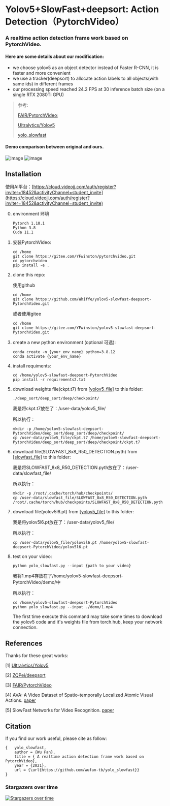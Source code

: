 # Yolov5+SlowFast+deepsort: Action Detection（PytorchVideo）
 

### A realtime action detection frame work based on PytorchVideo. 

#### Here are some details about our modification:

- we choose yolov5 as an object detector instead of Faster R-CNN, it is faster and more convenient
- we use a tracker(deepsort) to allocate action labels to all objects(with same ids) in different frames
- our processing speed reached 24.2 FPS at 30 inference batch size (on a single RTX 2080Ti GPU)

> 参考: 
> 
> [FAIR/PytorchVideo](https://github.com/facebookresearch/pytorchvideo); 
> 
> [Ultralytics/Yolov5](https://github.com/ultralytics/yolov5)
> 
> [yolo_slowfast](https://github.com/wufan-tb/yolo_slowfast)


#### Demo comparison between original and ours.



![image](https://img-blog.csdnimg.cn/92e00516f2984dfcb3ba4888fddde9dd.gif)
![image](https://img-blog.csdnimg.cn/c01edc763a744b9d8114b3973a4d0385.gif)


## Installation

使用AI平台：[https://cloud.videojj.com/auth/register?inviter=18452&activityChannel=student_invite](https://cloud.videojj.com/auth/register?inviter=18452&activityChannel=student_invite)

0. environment 环境
   ```
   Pytorch 1.10.1
   Python 3.8
   Cuda 11.1
   ```
1. 安装PytorchVideo:
   ```
   cd /home
   git clone https://gitee.com/YFwinston/pytorchvideo.git
   cd pytorchvideo
   pip install -e .
   ```
3. clone this repo:

   使用github
   ```
   cd /home
   git clone https://github.com/Whiffe/yolov5-slowfast-deepsort-PytorchVideo.git
   ```
   
   或者使用gitee
   
   ```
   cd /home
   git clone https://gitee.com/YFwinston/yolov5-slowfast-deepsort-PytorchVideo.git
   ```
   

2. create a new python environment (optional 可选):

   ```
   conda create -n {your_env_name} python=3.8.12
   conda activate {your_env_name}
   ```

3. install requiments:

   ```
   cd /home/yolov5-slowfast-deepsort-PytorchVideo
   pip install -r requirements2.txt
   ```
   
4. download weights file(ckpt.t7) from [[yolov5_file]](https://share.weiyun.com/xCgma1LG) to this folder:

   ```
   ./deep_sort/deep_sort/deep/checkpoint/
   ```
   
   我是将ckpt.t7放在了：/user-data/yolov5_file/
   
   所以执行：
   
   ```
   mkdir -p /home/yolov5-slowfast-deepsort-PytorchVideo/deep_sort/deep_sort/deep/checkpoint/
   cp /user-data/yolov5_file/ckpt.t7 /home/yolov5-slowfast-deepsort-PytorchVideo/deep_sort/deep_sort/deep/checkpoint/ckpt.t7
   ```
5. download file(SLOWFAST_8x8_R50_DETECTION.pyth) from [[slowfast_file]](https://share.weiyun.com/EUi4NvnM) to this folder:
   
   我是将SLOWFAST_8x8_R50_DETECTION.pyth放在了：/user-data/slowfast_file/
   
   所以执行：
   ```
   mkdir -p /root/.cache/torch/hub/checkpoints/ 
   cp /user-data/slowfast_file/SLOWFAST_8x8_R50_DETECTION.pyth /root/.cache/torch/hub/checkpoints/SLOWFAST_8x8_R50_DETECTION.pyth
   ```

6. download file(yolov5l6.pt) from [[yolov5_file]](https://share.weiyun.com/xCgma1LG) to this folder:

   我是将yolov5l6.pt放在了：/user-data/yolov5_file/
   
   所以执行：
   ```
   cp /user-data/yolov5_file/yolov5l6.pt /home/yolov5-slowfast-deepsort-PytorchVideo/yolov5l6.pt
   ```

7. test on your video:

   ```
   python yolo_slowfast.py --input {path to your video}
   ```
   
   我将1.mp4存放在了/home/yolov5-slowfast-deepsort-PytorchVideo/demo/中
   
   所以执行：
   ```
   cd /home/yolov5-slowfast-deepsort-PytorchVideo
   python yolo_slowfast.py --input ./demo/1.mp4
   ```

   The first time execute this command may take some times to download the yolov5 code and it's weights file from torch.hub, keep your network connection.

## References

Thanks for these great works:

[1] [Ultralytics/Yolov5](https://github.com/ultralytics/yolov5)

[2] [ZQPei/deepsort](https://github.com/ZQPei/deep_sort_pytorch) 

[3] [FAIR/PytorchVideo](https://github.com/facebookresearch/pytorchvideo)

[4] AVA: A Video Dataset of Spatio-temporally Localized Atomic Visual Actions. [paper](https://arxiv.org/pdf/1705.08421.pdf)

[5] SlowFast Networks for Video Recognition. [paper](https://arxiv.org/pdf/1812.03982.pdf)

## Citation

If you find our work useful, please cite as follow:

```
{   yolo_slowfast,
    author = {Wu Fan},
    title = { A realtime action detection frame work based on PytorchVideo},
    year = {2021},
    url = {\url{https://github.com/wufan-tb/yolo_slowfast}}
}
```

### Stargazers over time

[![Stargazers over time](https://starchart.cc/wufan-tb/yolo_slowfast.svg)](https://starchart.cc/wufan-tb/yolo_slowfast)


